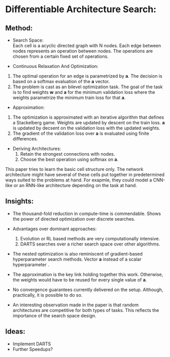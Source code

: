 # Differentiable Architecture Search:

## Method:  

* Search Space:  
 Each cell is a acyclic directed graph with N nodes. Each edge between nodes represents an operation between nodes. The operations are chosen from a certain fixed set of operations.

* Continuous Relaxation And Optimization:  
1. The optimal operation for an edge is parametrized by **a**. The decision is based on a softmax evaluation of the **a** vector.
2. The problem is cast as an bilevel optimization task. The goal of the task is to find weights **w** and **a** for the minimum validation loss where the weights parametrize the minimum train loss for that **a**.

* Approximation:  
1. The optimization is approximated with an iterative algorithm that defines a Stackelberg game. Weights are updated by descent on the train loss. **a** is updated by decsent on the validation loss with the updated weights.
2. The gradient of the validation loss over **a** is evaluated using finite differences.

* Deriving Architectures:  
    1. Retain the strongest connections with nodes.
    2. Choose the best operation using softmax on **a**.

This paper tries to learn the basic cell structure only. The network architecture might have several of these cells put together in predetermined ways suited to the problems at hand. For exapmle, they could model a CNN-like or an RNN-like architecture depending on the task at hand.

## Insights:  

* The thousand-fold reduction in compute-time is commendable. Shows the power of directed optimization over discrete searches.

* Advantages over dominant approaches:  
  1. Evolution or RL based methods are very computationally intensive.
  2. DARTS searches over a richer search space over other algorithms.

* The nested optimization is also reminiscent of gradient-based hyperparameter search methods. Vector **a** instead of a scalar hyperparameter .
	
* The approximation is the key link holding together this work. Otherwise, the weights would have to be reused for every single value of **a**.

* No convergence guarantees currently delivered on the setup. Although, practically, it is possible to do so.

* An interesting observation made in the paper is that random architectures are competitive for both types of tasks. This reflects the importance of the search space design.


## Ideas:

* Implement DARTS
* Further Speedups?  

